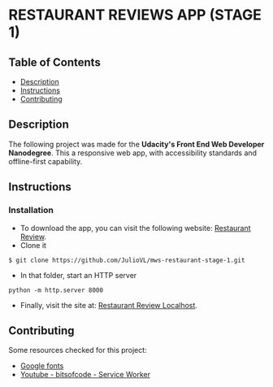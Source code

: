 RESTAURANT REVIEWS APP (STAGE 1)
================================

## Table of Contents

* [Description](#description)
* [Instructions](#instructions)
* [Contributing](#contributing)

## Description

The following project was made for the **Udacity's Front End Web Developer Nanodegree**.
This a responsive web app, with accessibility standards and offline-first capability.

## Instructions

### Installation

- To download the app, you can visit the following website: [Restaurant Review](https://github.com/JulioVL/mws-restaurant-stage-1).
- Clone it
```
$ git clone https://github.com/JulioVL/mws-restaurant-stage-1.git
```
- In that folder, start an HTTP server
```
python -m http.server 8000
```
- Finally, visit the site at: [Restaurant Review Localhost](http://localhost:8000).


## Contributing

Some resources checked for this project:

* [Google fonts](https://fonts.googleapis.com/css?family=Raleway)
* [Youtube - bitsofcode - Service Worker](https://www.youtube.com/watch?v=BfL3pprhnms&t)